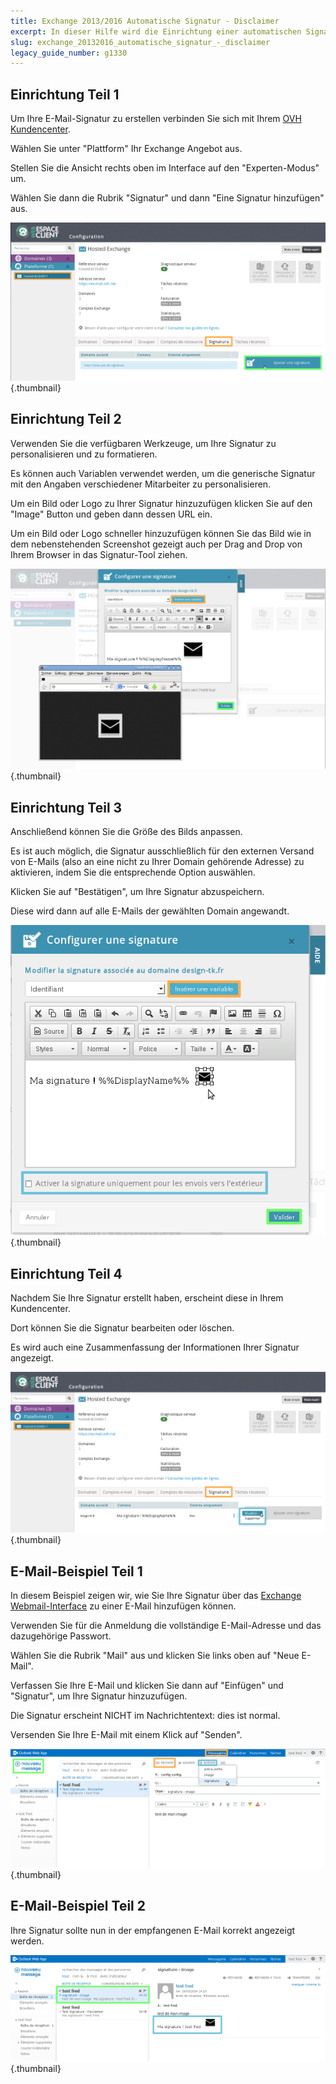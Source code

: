 ```yaml
---
title: Exchange 2013/2016 Automatische Signatur - Disclaimer
excerpt: In dieser Hilfe wird die Einrichtung einer automatischen Signatur (Disclaimer) beschrieben
slug: exchange_20132016_automatische_signatur_-_disclaimer
legacy_guide_number: g1330
---
```



## Einrichtung Teil 1
Um Ihre E-Mail-Signatur zu erstellen verbinden Sie sich mit Ihrem [OVH Kundencenter](https://www.ovh.com/manager/web/login.html).

Wählen Sie unter "Plattform" Ihr Exchange Angebot aus.

Stellen Sie die Ansicht rechts oben im Interface auf den "Experten-Modus" um.

Wählen Sie dann die Rubrik "Signatur" und dann "Eine Signatur hinzufügen" aus.

![](images/img_1364.jpg){.thumbnail}


## Einrichtung Teil 2
Verwenden Sie die verfügbaren Werkzeuge, um Ihre Signatur zu personalisieren und zu formatieren.

Es können auch Variablen verwendet werden, um die generische Signatur mit den Angaben verschiedener Mitarbeiter zu personalisieren.

Um ein Bild oder Logo zu Ihrer Signatur hinzuzufügen klicken Sie auf den "Image" Button und geben dann dessen URL ein.

Um ein Bild oder Logo schneller hinzuzufügen können Sie das Bild wie in dem nebenstehenden Screenshot gezeigt auch per Drag and Drop von Ihrem Browser in das Signatur-Tool ziehen.

![](images/img_1365.jpg){.thumbnail}


## Einrichtung Teil 3
Anschließend können Sie die Größe des Bilds anpassen.

Es ist auch möglich, die Signatur ausschließlich für den externen Versand von E-Mails (also an eine nicht zu Ihrer Domain gehörende Adresse) zu aktivieren, indem Sie die entsprechende Option auswählen.

Klicken Sie auf "Bestätigen", um Ihre Signatur abzuspeichern.

Diese wird dann auf alle E-Mails der gewählten Domain angewandt.

![](images/img_1368.jpg){.thumbnail}


## Einrichtung Teil 4
Nachdem Sie Ihre Signatur erstellt haben, erscheint diese in Ihrem Kundencenter.

Dort können Sie die Signatur bearbeiten oder löschen.

Es wird auch eine Zusammenfassung der Informationen Ihrer Signatur angezeigt.

![](images/img_1370.jpg){.thumbnail}


## E-Mail-Beispiel Teil 1
In diesem Beispiel zeigen wir, wie Sie Ihre Signatur über das [Exchange Webmail-Interface](https://ex.mail.ovh.net/owa/) zu einer E-Mail hinzufügen können.

Verwenden Sie für die Anmeldung die vollständige E-Mail-Adresse und das dazugehörige Passwort.

Wählen Sie die Rubrik "Mail" aus und klicken Sie links oben auf "Neue E-Mail".

Verfassen Sie Ihre E-Mail und klicken Sie dann auf "Einfügen" und "Signatur", um Ihre Signatur hinzuzufügen.

Die Signatur erscheint NICHT im Nachrichtentext: dies ist normal.

Versenden Sie Ihre E-Mail mit einem Klick auf "Senden".

![](images/img_1371.jpg){.thumbnail}


## E-Mail-Beispiel Teil 2
Ihre Signatur sollte nun in der empfangenen E-Mail korrekt angezeigt werden.

![](images/img_1372.jpg){.thumbnail}

